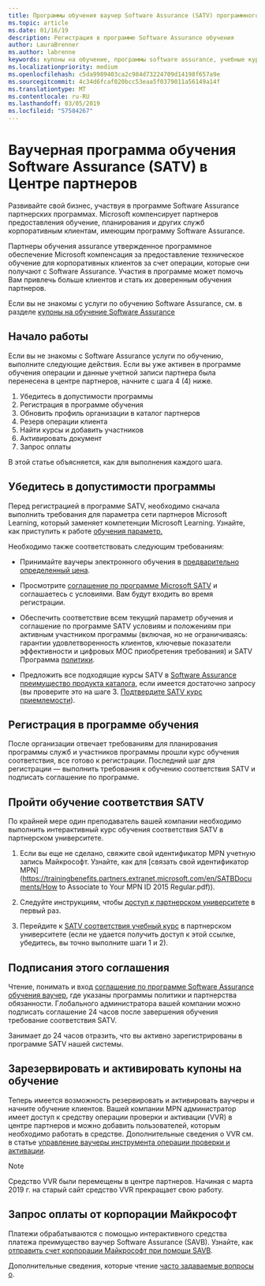 ```yaml
---
title: Программы обучения ваучер Software Assurance (SATV) программного обеспечения в центре партнеров | Центр партнеров
ms.topic: article
ms.date: 01/16/19
description: Регистрация в программе Software Assurance обучения
author: LauraBrenner
ms.author: labrenne
keywords: купоны на обучение, программы software assurance, учебные курсы, зарегистрируйтесь в SATV SATV
ms.localizationpriority: medium
ms.openlocfilehash: c5da9989403ca2c984d73224709d14198f657a9e
ms.sourcegitcommit: 4c34d6fcaf020bcc53eaa5f0379011a56149a14f
ms.translationtype: MT
ms.contentlocale: ru-RU
ms.lasthandoff: 03/05/2019
ms.locfileid: "57584267"
---
```

# <a name="software-assurance-training-voucher-satv-program-in-partner-center"></a>Ваучерная программа обучения Software Assurance (SATV) в Центре партнеров

Развивайте свой бизнес, участвуя в программе Software Assurance партнерских программах. Microsoft компенсирует партнеров предоставления обучение, планирования и других служб корпоративным клиентам, имеющим программу Software Assurance. 

Партнеры обучения assurance утвержденное программное обеспечение Microsoft компенсация за предоставление техническое обучение для корпоративных клиентов за счет операции, которые они получают с Software Assurance. Участия в программе может помочь Вам привлечь больше клиентов и стать их доверенным обучения партнеров.

Если вы не знакомы с услуги по обучению Software Assurance, см. в разделе [купоны на обучение Software Assurance ](https://trainingbenefits.partners.extranet.microsoft.com/en/SATV/Pages/default.aspx)

## <a name="get-started"></a>Начало работы

Если вы не знакомы с Software Assurance услуги по обучению, выполните следующие действия. Если вы уже активен в программе обучения операции и данные учетной записи партнера была перенесена в центре партнеров, начните с шага 4 (4) ниже. 

1. Убедитесь в допустимости программы
2. Регистрация в программе обучения
3. Обновить профиль организации в каталог партнеров
4. Резерв операции клиента
5. Найти курсы и добавить участников
6. Активировать документ
7. Запрос оплаты

В этой статье объясняется, как для выполнения каждого шага.

## <a name="confirm-program-eligibility"></a>Убедитесь в допустимости программы

Перед регистрацией в программе SATV, необходимо сначала выполнить требования для параметра сети партнеров Microsoft Learning, который заменяет компетенции Microsoft Learning. Узнайте, как приступить к работе [обучения параметр.](https://partner.microsoft.com/en-US/marketing/details/learning-option-enrollment#/)

Необходимо также соответствовать следующим требованиям:

- Принимайте ваучеры электронного обучения в [предварительно определенный цена](https://partner.microsoft.com/en-US/membership/satv-voucher-pricing).

- Просмотрите [соглашение по программе Microsoft SATV](https://aka.ms/satv_legal_agreement) и соглашаетесь с условиями. Вам будут входить во время регистрации. 

- Обеспечить соответствие всем текущий параметр обучения и соглашение по программе SATV условиям и положениям при активным участником программы (включая, но не ограничиваясь: гарантии удовлетворенность клиентов, ключевые показатели эффективности и цифровых MOC приобретения требования) и SATV Программа [политики](https://trainingbenefits.partners.extranet.microsoft.com/en/SATV/Pages/ProgramPolicies.aspx).

- Предложить все подходящие курсы SATV в [Software Assurance преимущество продукта каталога](https://aka.ms/SATV_catalog), если имеется достаточно запросу (вы проверите это на шаге 3. [Подтвердите SATV курс приемлемости](https://trainingbenefits.partners.extranet.microsoft.com/en/SATV/Pages/ConfirmEligibility.aspx)).

## <a name="enroll-in-the-training-program"></a>Регистрация в программе обучения

После организации отвечает требованиям для планирования программы служб и участников программы прошли курс обучения соответствия, все готово к регистрации. Последний шаг для регистрации — выполнить требования к обучению соответствия SATV и подписать соглашение по программе.  

## <a name="complete-the-satv-compliance-training"></a>Пройти обучение соответствия SATV

По крайней мере один преподаватель вашей компании необходимо выполнить интерактивный курс обучения соответствия SATV в партнерском университете.
 
1. Если вы еще не сделано, свяжите свой идентификатор MPN учетную запись Майкрософт. Узнайте, как для [связать свой идентификатор MPN](https://trainingbenefits.partners.extranet.microsoft.com/en/SATBDocuments/How to Associate to Your MPN ID 2015 Regular.pdf)).

2. Следуйте инструкциям, чтобы [доступ к партнерском университете](https://trainingbenefits.partners.extranet.microsoft.com/en/SATBDocuments/Partner_University_on-boarding.pdf) в первый раз.

3. Перейдите к [SATV соответствия учебный курс](https://partneruniversity.microsoft.com/?whr=uri:MicrosoftAccount&courseId=14461&scoId=dXsXmk7lB_2704778676) в партнерском университете (если не удается получить доступ к этой ссылке, убедитесь, вы точно выполните шаги 1 и 2).  

## <a name="sign-the-agreement"></a>Подписания этого соглашения

Чтение, понимать и вход [соглашение по программе Software Assurance обучения ваучер](https://partners.microsoft.com/partnerprogram/Satv.aspx), где указаны программы политики и партнерства обязанности. Глобального администратора вашей компании можно подписать соглашение 24 часов после завершения обучения требование соответствия SATV.

Занимает до 24 часов отразить, что вы активно зарегистрированы в программе SATV нашей системы. 

## <a name="reserve-and-redeem-training-vouchers"></a>Зарезервировать и активировать купоны на обучение

Теперь имеется возможность резервировать и активировать ваучеры и начните обучение клиентов. Вашей компании MPN администратор имеет доступ к средству операции проверки и активации (VVR) в центре партнеров и можно добавить пользователей, которым необходимо работать в средстве. Дополнительные сведения о VVR см. в статье [управление ваучеры инструмента операции проверки и активации](voucher-validation-tool.md).

>[!Note]
>Средство VVR были перемещены в центре партнеров. Начиная с марта 2019 г. на старый сайт средство VVR прекращает свою работу.

## <a name="request-payment-from-microsoft"></a>Запрос оплаты от корпорации Майкрософт

Платежи обрабатываются с помощью интерактивного средства платежа преимущество ваучер Software Assurance (SAVB).  Узнайте, как [отправить счет корпорации Майкрософт при помощи SAVB](https://trainingbenefits.partners.extranet.microsoft.com/en/SATV/Pages/GetPaid.aspx).

Дополнительные сведения, которые чтение [часто задаваемые вопросы о](vvr-faq.md).